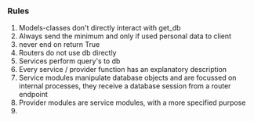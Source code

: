 ### Rules

1. Models-classes don't directly interact with get_db
2. Always send the minimum and only if used personal data to client
3. never end on return True
4. Routers do not use db directly
5. Services perform query's to db
6. Every service / provider function has an explanatory description
7. Service modules manipulate database objects and are focussed on internal processes, 
they receive a database session from a router endpoint
8. Provider modules are service modules, with a more specified purpose
9. 
